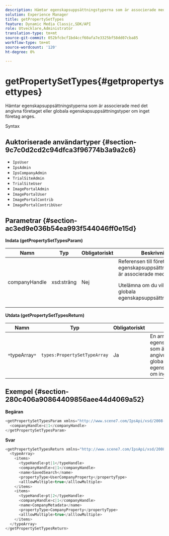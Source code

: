 ```yaml
---
description: Hämtar egenskapsuppsättningstyperna som är associerade med det angivna företaget eller globala egenskapsuppsättningstyper om inget företag anges.
solution: Experience Manager
title: getPropertySetTypes
feature: Dynamic Media Classic,SDK/API
role: Utvecklare,Administratör
translation-type: tm+mt
source-git-commit: 052bfcbcf1bd4ccf60afa7e3325bf58dd07cba85
workflow-type: tm+mt
source-wordcount: '120'
ht-degree: 0%

---
```



# getPropertySetTypes{#getpropertysettypes}

Hämtar egenskapsuppsättningstyperna som är associerade med det angivna företaget eller globala egenskapsuppsättningstyper om inget företag anges.

Syntax

## Auktoriserade användartyper {#section-9c7c0d2cd2c94dfca3f96774b3a9a2c6}

* `IpsUser`
* `IpsAdmin`
* `IpsCompanyAdmin`
* `TrialSiteAdmin`
* `TrialSiteUser`
* `ImagePortalAdmin`
* `ImagePortalUser`
* `ImagePortalContrib`
* `ImagePortalContribUser`

## Parametrar {#section-ac3ed9e036b54ea993f544046ff0e15d}

**Indata (getPropertySetTypesParam)**

<table id="table_2590368FEEF04AD4B074412CBBA90F88"> 
 <thead> 
  <tr> 
   <th colname="col1" class="entry"> Namn </th> 
   <th colname="col2" class="entry"> Typ </th> 
   <th colname="col3" class="entry"> Obligatoriskt </th> 
   <th colname="col4" class="entry"> Beskrivning </th> 
  </tr> 
 </thead>
 <tbody> 
  <tr> 
   <td colname="col1"> <span class="codeph"> <span class="varname"> companyHandle</span> </span> </td> 
   <td colname="col2"> <span class="codeph"> xsd:sträng</span> </td> 
   <td colname="col3"> Nej </td> 
   <td colname="col4">Referensen till företaget som egenskapsuppsättningstyperna är associerade med. <p>Utelämna om du vill returnera globala egenskapsuppsättningstyper. </p> </td> 
  </tr> 
 </tbody> 
</table>

**Utdata (getPropertySetTypesReturn)**

| Namn | Typ | Obligatoriskt | Beskrivning |
|---|---|---|---|
| `*`typeArray`*` | `types:PropertySetTypeArray` | Ja | En array med egenskapsuppsättningstyper som är associerade med det angivna företaget, eller globala egenskapsuppsättningstyper om inget företag har angetts. |

## Exempel {#section-280c406a90864409856aee44d4069a52}

**Begäran**

```java
<getPropertySetTypesParam xmlns="http://www.scene7.com/IpsApi/xsd/2008-01-15">
  <companyHandle>c|1</companyHandle>
</getPropertySetTypesParam>
```

**Svar**

```java
<getPropertySetTypesReturn xmlns="http://www.scene7.com/IpsApi/xsd/2008-01-15">
  <typeArray>
    <items>
      <typeHandle>pt|1</typeHandle>
      <companyHandle>c|1</companyHandle>
      <name>SavedSearch</name>
      <propertyType>UserCompanyProperty</propertyType>
      <alllowMultiple>true</alllowMultiple>
    </items>
    <items>
      <typeHandle>pt|2</typeHandle>
      <companyHandle>c|1</companyHandle>
      <name>CompanyMetadata</name>
      <propertyType>CompanyProperty</propertyType>
      <alllowMultiple>true</alllowMultiple>
    </items>
  </typeArray>
</getPropertySetTypesReturn>
```

